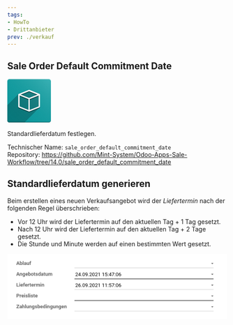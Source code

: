 ```yaml
---
tags:
- HowTo
- Drittanbieter
prev: ./verkauf
---
```

## Sale Order Default Commitment Date
![icon_oms_box](assets/icon_oms_box.png)

Standardlieferdatum festlegen. 

Technischer Name: `sale_order_default_commitment_date`\
Repository: <https://github.com/Mint-System/Odoo-Apps-Sale-Workflow/tree/14.0/sale_order_default_commitment_date>

## Standardlieferdatum generieren

Beim erstellen eines neuen Verkaufsangebot wird der *Liefertermin* nach der folgenden Regel überschrieben:
* Vor 12 Uhr wird der Liefertermin auf den aktuellen Tag + 1 Tag gesetzt.
* Nach 12 Uhr wird der Liefertermin auf den aktuellen Tag + 2 Tage gesetzt.
* Die Stunde und Minute werden auf einen bestimmten Wert gesetzt.

![](assets/Sale%20Order%20Default%20Commitment%20Date%20Beispiel.png)